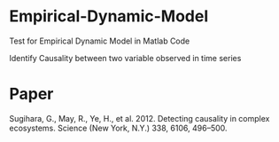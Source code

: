 # Empirical-Dynamic-Model

Test for Empirical Dynamic Model in Matlab Code

Identify Causality between two variable observed in time series

# Paper

Sugihara, G., May, R., Ye, H., et al. 2012. Detecting causality in complex ecosystems. Science (New York, N.Y.) 338, 6106, 496–500.
